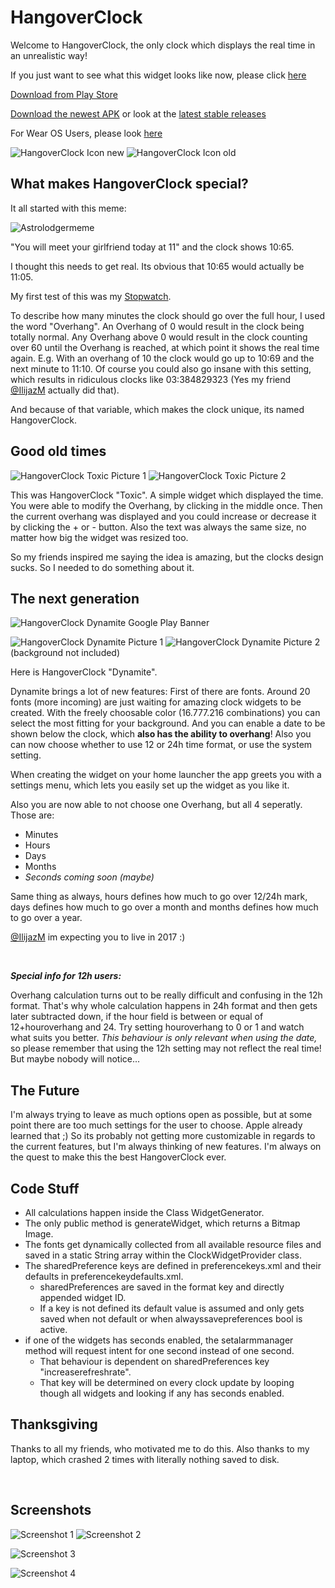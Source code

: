 # HangoverClock

Welcome to HangoverClock, the only clock which displays the real time in an unrealistic way!

If you just want to see what this widget looks like now, 
please click [here](https://github.com/programminghoch10/HangoverClock#the-next-generation)

[Download from Play Store](https://play.google.com/store/apps/details?id=com.JJ.hangoverclock)

[Download the newest APK](https://github.com/programminghoch10/HangoverClock/raw/master/app/release/app-release.apk)
or look at the
[latest stable releases](https://github.com/programminghoch10/HangoverClock/releases)

For Wear OS Users, please look [here](https://github.com/programminghoch10/HangoverClock/tree/weardev)

![HangoverClock Icon new](icon/clockc.png)
![HangoverClock Icon old](icon/clock.png)

## What makes HangoverClock special?

It all started with this meme:

![Astrolodgermeme](pictures/astrolodgermeme.jpg)

"You will meet your girlfriend today at 11" and the clock shows 10:65.

I thought this needs to get real.
Its obvious that 10:65 would actually be 11:05.

My first test of this was my [Stopwatch](https://github.com/programminghoch10/Stopwatch).

To describe how many minutes the clock should go over the full hour, I used the word "Overhang". 
An Overhang of 0 would result in the clock being totally normal. 
Any Overhang above 0 would result in the clock counting over 60 until the Overhang is reached, at which point it shows the real time again. 
E.g. With an overhang of 10 the clock would go up to 10:69 and the next minute to 11:10.
Of course you could also go insane with this setting, which results in ridiculous clocks like 03:384829323 
(Yes my friend [@IlijazM](https://github.com/IlijazM) actually did that). 

And because of that variable, which makes the clock unique, its named HangoverClock.

## Good old times

![HangoverClock Toxic Picture 1](pictures/toxic1.png)
![HangoverClock Toxic Picture 2](pictures/toxic2.png)

This was HangoverClock "Toxic". A simple widget which displayed the time.
You were able to modify the Overhang, by clicking in the middle once. 
Then the current overhang was displayed and you could increase or decrease it by clicking the + or - button.
Also the text was always the same size, no matter how big the widget was resized too.

So my friends inspired me saying the idea is amazing, but the clocks design sucks. So I needed to do something about it.

## The next generation

![HangoverClock Dynamite Google Play Banner](pictures/playbannercutted.png)

![HangoverClock Dynamite Picture 1](pictures/dynamite1.jpg)
![HangoverClock Dynamite Picture 2](pictures/dynamite2.png)
(background not included)

Here is HangoverClock "Dynamite".

Dynamite brings a lot of new features: 
First of there are fonts. Around 20 fonts (more incoming) are just waiting for amazing clock widgets to be created.
With the freely choosable color (16.777.216 combinations) you can select the most fitting for your background.
And you can enable a date to be shown below the clock, which **also has the ability to overhang**!
Also you can now choose whether to use 12 or 24h time format, or use the system setting.

When creating the widget on your home launcher the app greets you with a settings menu, 
which lets you easily set up the widget as you like it.

Also you are now able to not choose one Overhang, but all 4 seperatly. Those are:
* Minutes
* Hours
* Days
* Months
* _Seconds coming soon (maybe)_

Same thing as always, 
hours defines how much to go over 12/24h mark, 
days defines how much to go over a month
and months defines how much to go over a year.

[@IlijazM](https://github.com/IlijazM) im expecting you to live in 2017 :)

&nbsp;

***Special info for 12h users:***

Overhang calculation turns out to be really difficult and confusing in the 12h format.
That's why whole calculation happens in 24h format and then gets later subtracted down,
if the hour field is between or equal of 12+houroverhang and 24.
Try setting houroverhang to 0 or 1 and watch what suits you better.
*This behaviour is only relevant when using the date,* 
so please remember that using the 12h setting may not reflect the real time!
But maybe nobody will notice...

## The Future

I'm always trying to leave as much options open as possible, but at some point there are too much settings for the user to choose.
Apple already learned that ;) So its probably not getting more customizable in regards to the current features,
but I'm always thinking of new features.
I'm always on the quest to make this the best HangoverClock ever.

## Code Stuff

* All calculations happen inside the Class WidgetGenerator. 
* The only public method is generateWidget, which returns a Bitmap Image.
* The fonts get dynamically collected from all available resource files 
    and saved in a static String array within the ClockWidgetProvider class.
* The sharedPreference keys are defined in preferencekeys.xml and their defaults in preferencekeydefaults.xml.
  * sharedPreferences are saved in the format key and directly appended widget ID.
  * If a key is not defined its default value is assumed and only gets saved when not default or when alwayssavepreferences bool is active.
* if one of the widgets has seconds enabled, the setalarmmanager method will request intent for one second instead of one second.
  * That behaviour is dependent on sharedPreferences key "increaserefreshrate".
  * That key will be determined on every clock update by looping though all widgets and looking if any has seconds enabled.

## Thanksgiving

Thanks to all my friends, who motivated me to do this.
Also thanks to my laptop, which crashed 2 times with literally nothing saved to disk.

&nbsp;

## Screenshots

![Screenshot 1](pictures/playphone.png)
![Screenshot 2](pictures/playphoneconfig.png)

![Screenshot 3](pictures/play10inch.png)

![Screenshot 4](pictures/play7inch.png)